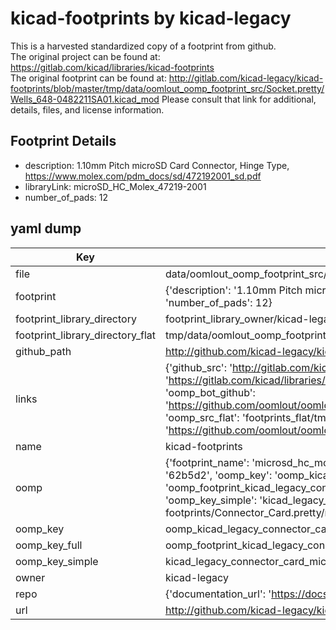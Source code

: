 # kicad-footprints by kicad-legacy  
This is a harvested standardized copy of a footprint from github.  
The original project can be found at:  
https://gitlab.com/kicad/libraries/kicad-footprints  
The original footprint can be found at:
http://gitlab.com/kicad-legacy/kicad-footprints/blob/master/tmp/data/oomlout_oomp_footprint_src/Socket.pretty/Wells_648-0482211SA01.kicad_mod
Please consult that link for additional, details, files, and license information.  
## Footprint Details
* description: 1.10mm Pitch microSD Card Connector, Hinge Type, https://www.molex.com/pdm_docs/sd/472192001_sd.pdf  
* libraryLink: microSD_HC_Molex_47219-2001  
* number_of_pads: 12  
## yaml dump  
| Key | Value |  
| --- | --- |  
| file | data/oomlout_oomp_footprint_src/kicad-footprints/Connector_Card.pretty/microSD_HC_Molex_47219-2001.kicad_mod |  
| footprint | {'description': '1.10mm Pitch microSD Card Connector, Hinge Type, https://www.molex.com/pdm_docs/sd/472192001_sd.pdf', 'libraryLink': 'microSD_HC_Molex_47219-2001', 'number_of_pads': 12} |  
| footprint_library_directory | footprint_library_owner/kicad-legacy_kicad-footprints |  
| footprint_library_directory_flat | tmp/data/oomlout_oomp_footprint_src/footprints_flat/kicad_legacy_connector_card_microsd_hc_molex_47219_2001/working |  
| github_path | http://github.com/kicad-legacy/kicad-footprints/blob/master/tmp/data/oomlout_oomp_footprint_src/Connector_Card.pretty/microSD_HC_Molex_47219-2001.kicad_mod |  
| links | {'github_src': 'http://gitlab.com/kicad-legacy/kicad-footprints/blob/master/tmp/data/oomlout_oomp_footprint_src/Socket.pretty/Wells_648-0482211SA01.kicad_mod', 'github_src_repo': 'https://gitlab.com/kicad/libraries/kicad-footprints', 'oomp_bot': 'tmp/data/oomlout_oomp_footprint_src/footprints/kicad_legacy_connector_card_microsd_hc_molex_47219_2001/working', 'oomp_bot_github': 'https://github.com/oomlout/oomlout_oomp_footprint_bot/tree/main/tmp/data/oomlout_oomp_footprint_src/footprints/kicad_legacy_connector_card_microsd_hc_molex_47219_2001/working', 'oomp_src_flat': 'footprints_flat/tmp/data/oomlout_oomp_footprint_src/footprints_flat/kicad_legacy_connector_card_microsd_hc_molex_47219_2001/working', 'oomp_src_flat_github': 'https://github.com/oomlout/oomlout_oomp_footprint_src/tree/main/tmp/data/oomlout_oomp_footprint_src/footprints_flat/kicad_legacy_connector_card_microsd_hc_molex_47219_2001/working'} |  
| name | kicad-footprints |  
| oomp | {'footprint_name': 'microsd_hc_molex_47219_2001', 'library_name': 'connector_card', 'md5': '62b5d2c66d90c706a2f23f350c7246af', 'md5_10': '62b5d2c66d', 'md5_5': '62b5d', 'md5_6': '62b5d2', 'oomp_key': 'oomp_kicad_legacy_connector_card_microsd_hc_molex_47219_2001', 'oomp_key_extra': 'oomp_footprint_kicad_legacy_connector_card_microsd_hc_molex_47219_2001', 'oomp_key_full': 'oomp_footprint_kicad_legacy_connector_card_microsd_hc_molex_47219_2001_62b5d2', 'oomp_key_simple': 'kicad_legacy_connector_card_microsd_hc_molex_47219_2001', 'original_filename': 'data/oomlout_oomp_footprint_src/kicad-footprints/Connector_Card.pretty/microSD_HC_Molex_47219-2001.kicad_mod', 'owner_name': 'kicad_legacy'} |  
| oomp_key | oomp_kicad_legacy_connector_card_microsd_hc_molex_47219_2001 |  
| oomp_key_full | oomp_footprint_kicad_legacy_connector_card_microsd_hc_molex_47219_2001 |  
| oomp_key_simple | kicad_legacy_connector_card_microsd_hc_molex_47219_2001 |  
| owner | kicad-legacy |  
| repo | {'documentation_url': 'https://docs.github.com/rest/repos/repos#get-a-repository', 'message': 'Not Found'} |  
| url | http://github.com/kicad-legacy/kicad-footprints |  

